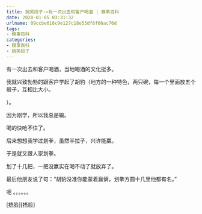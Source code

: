 ```yaml
---
title: 搞笑段子->有一次出去和客户喝酒 | 糗事百科
date: 2020-01-05 03:31:32
urlname: 09ccbe616c9e127c18e55df6f66ac76d
tags: 
- 糗事百科
categories:
- 糗事百科
- 搞笑段子
---
```

有一次出去和客户喝酒，当地喝酒的文化挺多。

我就兴致勃勃的跟客户学起了胡豹（地方的一种特色，两只碗，每一个里面放五个骰子，互相比大小。

）。

因为刚学，所以我总是输。

喝的快呛不住了。

后来想想我学过划拳，虽然半拉子，兴许能赢。

于是就又跟人家划拳。

划了十几把，一把没赢实在喝不动了就放弃了。

最后他朋友说了句：“胡豹没准你能蒙着赢俩，划拳方圆十几里他都有名。”

呃  。。。。。。

[捂脸][捂脸]


